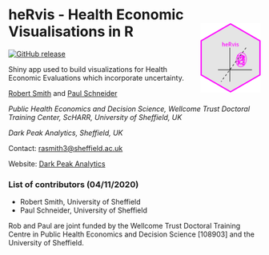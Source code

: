 # heRvis - Health Economic Visualisations in R   <img src="www/hexSticker.png" align="right" width="120" />

[![GitHub release](https://img.shields.io/badge/R-HEDS-green)](https://img.shields.io/badge/R-hello-green)

Shiny app used to build visualizations for Health Economic Evaluations which incorporate uncertainty.

[Robert Smith](https://www.linkedin.com/in/robert-smith-53b28438) and [Paul Schneider](https://www.sheffield.ac.uk/scharr/staff-pgrs/studentprofiles/paulschneider)

*Public Health Economics and Decision Science, Wellcome Trust Doctoral Training Center, ScHARR, University of Sheffield, UK*

*Dark Peak Analytics, Sheffield, UK*

Contact:   rasmith3@sheffield.ac.uk

Website: [Dark Peak Analytics](https://www.darkpeakanalytics.com)

### List of contributors (04/11/2020)
- Robert Smith, University of Sheffield
- Paul Schneider, University of Sheffield

Rob and Paul are joint funded by the Wellcome Trust Doctoral Training Centre in Public Health Economics and Decision Science [108903] and the University of Sheffield.

